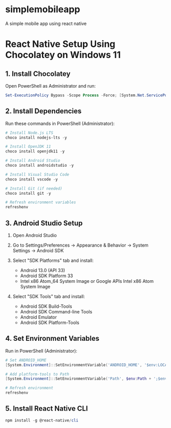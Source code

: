 # simplemobileapp
A simple mobile app using react native

# React Native Setup Using Chocolatey on Windows 11

## 1. Install Chocolatey
Open PowerShell as Administrator and run:
```powershell
Set-ExecutionPolicy Bypass -Scope Process -Force; [System.Net.ServicePointManager]::SecurityProtocol = [System.Net.ServicePointManager]::SecurityProtocol -bor 3072; iex ((New-Object System.Net.WebClient).DownloadString('https://community.chocolatey.org/install.ps1'))
```

## 2. Install Dependencies
Run these commands in PowerShell (Administrator):

```powershell
# Install Node.js LTS
choco install nodejs-lts -y

# Install OpenJDK 11
choco install openjdk11 -y

# Install Android Studio
choco install androidstudio -y

# Install Visual Studio Code
choco install vscode -y

# Install Git (if needed)
choco install git -y

# Refresh environment variables
refreshenv
```

## 3. Android Studio Setup
1. Open Android Studio
2. Go to Settings/Preferences → Appearance & Behavior → System Settings → Android SDK
3. Select "SDK Platforms" tab and install:
   - Android 13.0 (API 33)
   - Android SDK Platform 33
   - Intel x86 Atom_64 System Image or Google APIs Intel x86 Atom System Image

4. Select "SDK Tools" tab and install:
   - Android SDK Build-Tools
   - Android SDK Command-line Tools
   - Android Emulator
   - Android SDK Platform-Tools

## 4. Set Environment Variables
Run in PowerShell (Administrator):

```powershell
# Set ANDROID_HOME
[System.Environment]::SetEnvironmentVariable('ANDROID_HOME', '$env:LOCALAPPDATA\Android\Sdk', 'User')

# Add platform-tools to Path
[System.Environment]::SetEnvironmentVariable('Path', $env:Path + ';$env:LOCALAPPDATA\Android\Sdk\platform-tools', 'User')

# Refresh environment
refreshenv
```

## 5. Install React Native CLI
```powershell
npm install -g @react-native/cli
```
